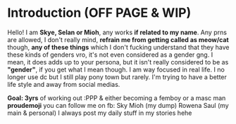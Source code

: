# Introduction (OFF PAGE & WIP)
Hello! I am __Skye, Selan or Mioh__, any works __if related to my name__. Any prns are allowed, I don't really mind, __refrain me from getting called as meow/cat__ though, __any of these things__ which I don't fucking understand that they have these kinds of genders vro, it's not even considered as a gender gng. I mean, it does adds up to your persona, but it isn't really considered to be as __"gender"__, if you get what I mean though. I am way focused in real life. I no longer use dc but I still play pony town but rarely. I'm trying to have a better life style and away from social medias.


__Goal: 3yrs__ of working out :PPP & either becoming a femboy or a masc man __proudemoji__
you can follow me on fb: Sky Mioh (my dump) Rowena Saul (my main & personal)
I always post my daily stuff in my stories hehe
